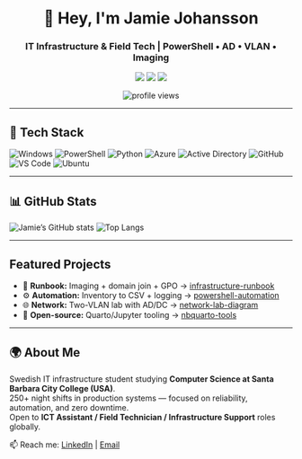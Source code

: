 <h1 align="center">👋 Hey, I'm Jamie Johansson</h1>
<h3 align="center">IT Infrastructure & Field Tech | PowerShell • AD • VLAN • Imaging</h3>

<p align="center">
  <a href="https://linkedin.com/in/jamie-j-b37566343"><img src="https://img.shields.io/badge/LinkedIn-0077B5?style=for-the-badge&logo=linkedin&logoColor=white"/></a>
  <a href="mailto:djaajamie@gmail.com"><img src="https://img.shields.io/badge/Email-D14836?style=for-the-badge&logo=gmail&logoColor=white"/></a>
  <a href="https://github.com/Jamiezoned"><img src="https://img.shields.io/badge/GitHub-100000?style=for-the-badge&logo=github&logoColor=white"/></a>
</p>

<p align="center">
  <img src="https://komarev.com/ghpvc/?username=Jamiezoned&label=👁️%20Visitors&color=blueviolet&style=flat" alt="profile views"/>
</p>

---

## 🧰 Tech Stack
![Windows](https://img.shields.io/badge/Windows-0078D6?style=for-the-badge&logo=windows&logoColor=white)
![PowerShell](https://img.shields.io/badge/PowerShell-5391FE?style=for-the-badge&logo=powershell&logoColor=white)
![Python](https://img.shields.io/badge/Python-3776AB?style=for-the-badge&logo=python&logoColor=white)
![Azure](https://img.shields.io/badge/Azure-0089D6?style=for-the-badge&logo=microsoftazure&logoColor=white)
![Active Directory](https://img.shields.io/badge/Active%20Directory-003366?style=for-the-badge&logo=windows&logoColor=white)
![GitHub](https://img.shields.io/badge/GitHub-181717?style=for-the-badge&logo=github&logoColor=white)
![VS Code](https://img.shields.io/badge/VS%20Code-007ACC?style=for-the-badge&logo=visualstudiocode&logoColor=white)
![Ubuntu](https://img.shields.io/badge/Ubuntu-E95420?style=for-the-badge&logo=ubuntu&logoColor=white)

---

## 📊 GitHub Stats
![Jamie’s GitHub stats](https://github-readme-stats.vercel.app/api?username=Jamiezoned&show_icons=true&theme=tokyonight&hide_border=true)
![Top Langs](https://github-readme-stats.vercel.app/api/top-langs/?username=Jamiezoned&layout=compact&theme=tokyonight&hide_border=true)

---
## Featured Projects
- 📘 **Runbook:** Imaging + domain join + GPO → <a href="https://github.com/Jamiezoned/infrastructure-runbook">infrastructure-runbook</a>  
- ⚙️ **Automation:** Inventory to CSV + logging → <a href="https://github.com/Jamiezoned/powershell-automation">powershell-automation</a>  
- 🌐 **Network:** Two-VLAN lab with AD/DC → <a href="https://github.com/Jamiezoned/network-lab-diagram">network-lab-diagram</a>  
- 🧠 **Open-source:** Quarto/Jupyter tooling → <a href="https://github.com/Jamiezoned/nbquarto-tools">nbquarto-tools</a>

---

## 🌍 About Me
Swedish IT infrastructure student studying **Computer Science at Santa Barbara City College (USA)**.  
250+ night shifts in production systems — focused on reliability, automation, and zero downtime.  
Open to **ICT Assistant / Field Technician / Infrastructure Support** roles globally.  

📫 Reach me: [LinkedIn](https://linkedin.com/in/jamie-j-b37566343) | [Email](mailto:djaajamie@gmail.com)
